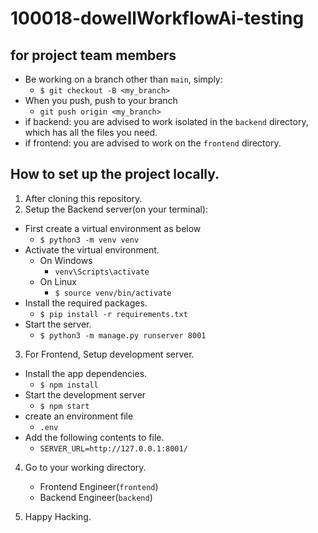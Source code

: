# 100018-dowellWorkflowAi-testing

## for project team members
- Be working on a branch other than `main`, simply:
    - `$ git checkout -B <my_branch>`
- When you push, push to your branch
    - `git push origin <my_branch>`
- if backend: you are advised to work isolated in the `backend` directory, which has all the files you need.
- if frontend: you are advised to work on the `frontend` directory.

## How to set up the project locally.
1. After cloning this repository.
2. Setup the Backend server(on your terminal):
- First create a virtual environment as below
    - `$ python3 -m venv venv`
- Activate the virtual environment.
    - On Windows
        - `venv\Scripts\activate`
    - On Linux
        - `$ source venv/bin/activate`
- Install the required packages.
    - `$ pip install -r requirements.txt`
- Start the server.
    - `$ python3 -m manage.py runserver 8001`

3. For Frontend, Setup development server.
- Install the app dependencies.
    - `$ npm install`
- Start the development server
    - `$ npm start`
- create an environment file
    - `.env` 
- Add the following contents to file.
    - `SERVER_URL=http://127.0.0.1:8001/`

4. Go to your working directory.
    - Frontend Engineer(`frontend`)
    - Backend Engineer(`backend`)

5. Happy Hacking.